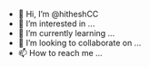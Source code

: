 - 👋 Hi, I’m @hitheshCC
- 👀 I’m interested in ...
- 🌱 I’m currently learning ...
- 💞️ I’m looking to collaborate on ...
- 📫 How to reach me ...

<!---
hitheshCC/hitheshCC is a ✨ special ✨ repository because its `README.md` (this file) appears on your GitHub profile.
You can click the Preview link to take a look at your changes.
--->

